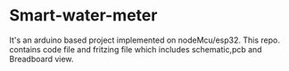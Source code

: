 # Smart-water-meter
It's an arduino based project implemented on nodeMcu/esp32. This repo. contains code file and fritzing file which includes schematic,pcb and Breadboard view.
